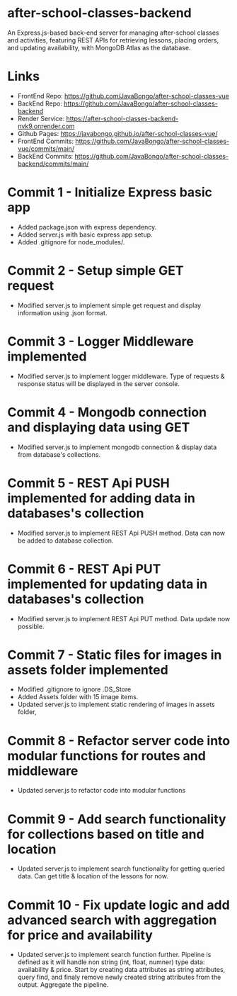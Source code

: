 # after-school-classes-backend
An Express.js-based back-end server for managing after-school classes and activities, featuring REST APIs for retrieving lessons, placing orders, and updating availability, with MongoDB Atlas as the database.
# Links
- FrontEnd Repo: https://github.com/JavaBongo/after-school-classes-vue
- BackEnd Repo: https://github.com/JavaBongo/after-school-classes-backend
- Render Service: https://after-school-classes-backend-nvk9.onrender.com
- Github Pages: https://javabongo.github.io/after-school-classes-vue/
- FrontEnd Commits: https://github.com/JavaBongo/after-school-classes-vue/commits/main/
- BackEnd Commits: https://github.com/JavaBongo/after-school-classes-backend/commits/main/
# Commit 1 - Initialize Express basic app
- Added package.json with express dependency.
- Added server.js with basic express app setup.
- Added .gitignore for node_modules/.
# Commit 2 - Setup simple GET request
- Modified server.js to implement simple get request and display information using .json format.
# Commit 3 - Logger Middleware implemented
- Modified server.js to implement logger middleware. Type of requests & response status will be displayed in the server console.
# Commit 4 - Mongodb connection and displaying data using GET
- Modified server.js to implement mongodb connection & display data from database's collections.
# Commit 5 - REST Api PUSH implemented for adding data in databases's collection
- Modified server.js to implement REST Api PUSH method. Data can now be added to database collection.
# Commit 6 - REST Api PUT implemented for updating data in databases's collection
- Modified server.js to implement REST Api PUT method. Data update now possible.
# Commit 7 - Static files for images in assets folder implemented
- Modified .gitignore to ignore .DS_Store
- Added Assets folder with 15 image items.
- Updated server.js to implement static rendering of images in assets folder,
# Commit 8 - Refactor server code into modular functions for routes and middleware
- Updated server.js to refactor code into modular functions
# Commit 9 - Add search functionality for collections based on title and location
- Updated server.js to implement search functionality for getting queried data. Can get title & location of the lessons for now.
# Commit 10 - Fix update logic and add advanced search with aggregation for price and availability
- Updated server.js to implement search function further. Pipeline is defined as it will handle non string (int, float, numner) type data: availability & price. Start by creating data attributes as string attributes, query find, and finaly remove newly created string attributes from the output. Aggregate the pipeline.